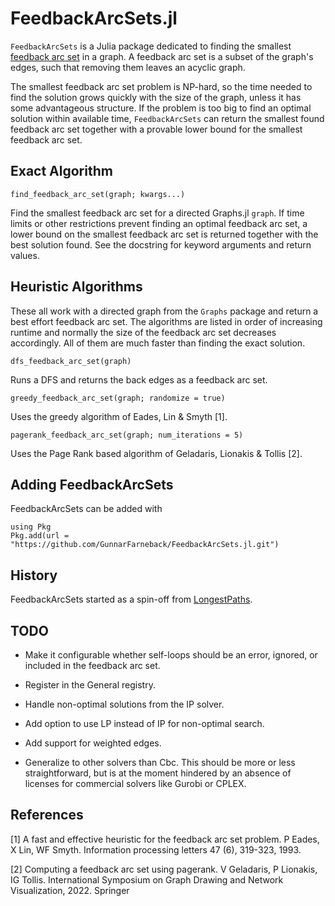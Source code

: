 # FeedbackArcSets.jl

`FeedbackArcSets` is a Julia package dedicated to finding the smallest
[feedback arc set](https://en.wikipedia.org/wiki/Feedback_arc_set) in
a graph. A feedback arc set is a subset of the graph's edges, such
that removing them leaves an acyclic graph.

The smallest feedback arc set problem is NP-hard, so the time needed
to find the solution grows quickly with the size of the graph, unless
it has some advantageous structure. If the problem is too big to find
an optimal solution within available time, `FeedbackArcSets` can
return the smallest found feedback arc set together with a provable
lower bound for the smallest feedback arc set.

## Exact Algorithm

    find_feedback_arc_set(graph; kwargs...)

Find the smallest feedback arc set for a directed Graphs.jl
`graph`. If time limits or other restrictions prevent finding an
optimal feedback arc set, a lower bound on the smallest feedback arc
set is returned together with the best solution found. See the
docstring for keyword arguments and return values.

## Heuristic Algorithms

These all work with a directed graph from the `Graphs` package and
return a best effort feedback arc set. The algorithms are listed in
order of increasing runtime and normally the size of the feedback arc
set decreases accordingly. All of them are much faster than finding
the exact solution.

    dfs_feedback_arc_set(graph)

Runs a DFS and returns the back edges as a feedback arc set.

    greedy_feedback_arc_set(graph; randomize = true)

Uses the greedy algorithm of Eades, Lin & Smyth [1].

    pagerank_feedback_arc_set(graph; num_iterations = 5)

Uses the Page Rank based algorithm of Geladaris, Lionakis & Tollis [2].

## Adding FeedbackArcSets

FeedbackArcSets can be added with

```
using Pkg
Pkg.add(url = "https://github.com/GunnarFarneback/FeedbackArcSets.jl.git")
```

## History

FeedbackArcSets started as a spin-off from
[LongestPaths](https://github.com/GunnarFarneback/LongestPaths.jl).

## TODO

* Make it configurable whether self-loops should be an error, ignored,
  or included in the feedback arc set.

* Register in the General registry.

* Handle non-optimal solutions from the IP solver.

* Add option to use LP instead of IP for non-optimal search.

* Add support for weighted edges.

* Generalize to other solvers than Cbc. This should be more or less
  straightforward, but is at the moment hindered by an absence of
  licenses for commercial solvers like Gurobi or CPLEX.

## References

[1] A fast and effective heuristic for the feedback arc set problem.
P Eades, X Lin, WF Smyth. Information processing letters 47 (6),
319-323, 1993.

[2] Computing a feedback arc set using pagerank.
V Geladaris, P Lionakis, IG Tollis.
International Symposium on Graph Drawing and Network Visualization,
2022. Springer
